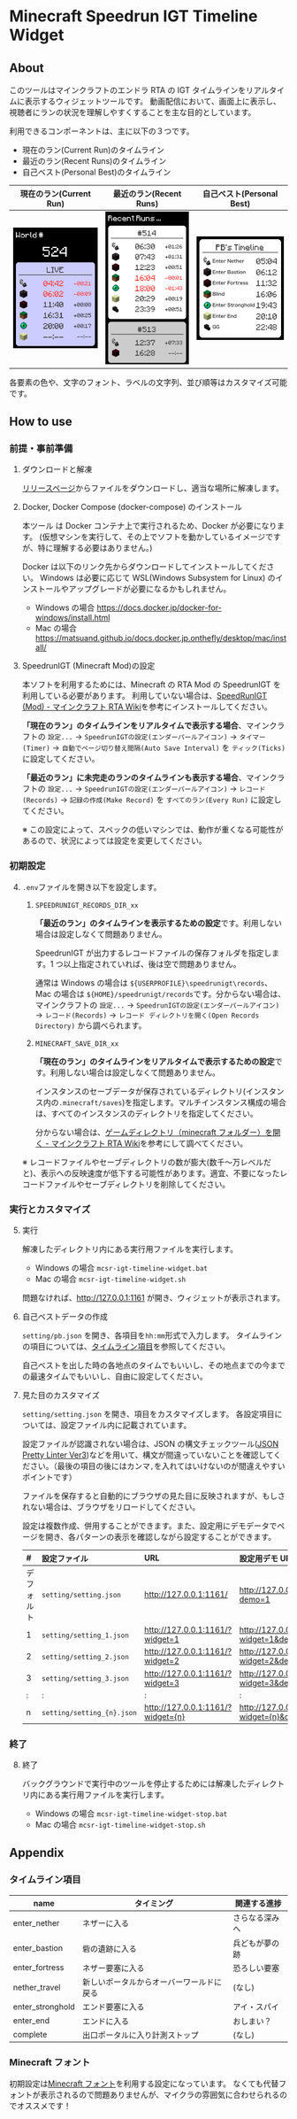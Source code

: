 # Minecraft Speedrun IGT Timeline Widget

## About

このツールはマインクラフトのエンドラ RTA の IGT タイムラインをリアルタイムに表示するウィジェットツールです。
動画配信において、画面上に表示し、視聴者にランの状況を理解しやすくすることを主な目的としています。

利用できるコンポーネントは、主に以下の３つです。

- 現在のラン(Current Run)のタイムライン
- 最近のラン(Recent Runs)のタイムライン
- 自己ベスト(Personal Best)のタイムライン

|              現在のラン(Current Run)               |              最近のラン(Recent Runs)               |              自己ベスト(Personal Best)               |
| :------------------------------------------------: | :------------------------------------------------: | :--------------------------------------------------: |
| ![現在のラン(Current Run)](docs/MCSR-Widget-1.png) | ![最近のラン(Recent Runs)](docs/MCSR-Widget-2.png) | ![自己ベスト(Personal Best)](docs/MCSR-Widget-3.png) |

各要素の色や、文字のフォント、ラベルの文字列、並び順等はカスタマイズ可能です。

## How to use

### 前提・事前準備

1. ダウンロードと解凍

   [リリースページ](https://github.com/mcrtabot/mcsr-widget/releases)からファイルをダウンロードし、適当な場所に解凍します。

2. Docker, Docker Compose (docker-compose) のインストール

   本ツール は Docker コンテナ上で実行されるため、Docker が必要になります。
   (仮想マシンを実行して、その上でソフトを動かしているイメージですが、特に理解する必要はありません。)

   Docker は以下のリンク先からダウンロードしてインストールしてください。
   Windows は必要に応じて WSL(Windows Subsystem for Linux) のインストールやアップグレードが必要になるかもしれません。

   - Windows の場合 https://docs.docker.jp/docker-for-windows/install.html
   - Mac の場合 https://matsuand.github.io/docs.docker.jp.onthefly/desktop/mac/install/

3. SpeedrunIGT (Minecraft Mod)の設定

   本ソフトを利用するためには、Minecraft の RTA Mod の SpeedrunIGT を利用している必要があります。
   利用していない場合は、[SpeedRunIGT (Mod) - マインクラフト RTA Wiki](https://minecraft-rta.playing.wiki/d/SpeedRunIGT%20%28Mod%29)を参考にインストールしてください。

   **「現在のラン」のタイムラインをリアルタイムで表示する場合**、マインクラフトの `設定...` → `SpeedrunIGTの設定(エンダーパールアイコン)` → `タイマー(Timer)` → `自動でページ切り替え間隔(Auto Save Interval)` を `ティック(Ticks)` に設定してください。

   **「最近のラン」に未完走のランのタイムラインも表示する場合**、マインクラフトの `設定...` → `SpeedrunIGTの設定(エンダーパールアイコン)` → `レコード(Records)` → `記録の作成(Make Record)` を `すべてのラン(Every Run)` に設定してください。

   ※ この設定によって、スペックの低いマシンでは、動作が重くなる可能性があるので、状況によっては設定を変更してください。

### 初期設定

4. `.env`ファイルを開き以下を設定します。

   1. `SPEEDRUNIGT_RECORDS_DIR_xx`

      **「最近のラン」のタイムラインを表示するための設定**です。利用しない場合は設定しなくて問題ありません。

      SpeedrunIGT が出力するレコードファイルの保存フォルダを指定します。1 つ以上指定されていれば、後は空で問題ありません。

      通常は Windows の場合は `${USERPROFILE}\speedrunigt\records`、Mac の場合は `${HOME}/speedrunigt/records`です。分からない場合は、マインクラフトの `設定...` → `SpeedrunIGTの設定(エンダーパールアイコン)` → `レコード(Records)` → `レコード ディレクトリを開く(Open Records Directory)` から調べられます。

   2. `MINECRAFT_SAVE_DIR_xx`

      **「現在のラン」のタイムラインをリアルタイムで表示するための設定**です。利用しない場合は設定しなくて問題ありません。

      インスタンスのセーブデータが保存されているディレクトリ(インスタンス内の`.minecraft/saves`)を指定します。マルチインスタンス構成の場合は、すべてのインスタンスのディレクトリを指定してください。

      分からない場合は、[ゲームディレクトリ（minecraft フォルダー）を開く - マインクラフト RTA Wiki](https://minecraft-rta.playing.wiki/d/%a5%b2%a1%bc%a5%e0%a5%c7%a5%a3%a5%ec%a5%af%a5%c8%a5%ea%a1%caminecraft%a5%d5%a5%a9%a5%eb%a5%c0%a1%bc%a1%cb%a4%f2%b3%ab%a4%af)を参考にして調べてください。

   ※ レコードファイルやセーブディレクトリの数が膨大(数千〜万レベルだと)、表示への反映速度が低下する可能性があります。適宜、不要になったレコードファイルやセーブディレクトリを削除してください。

### 実行とカスタマイズ

5. 実行

   解凍したディレクトリ内にある実行用ファイルを実行します。

   - Windows の場合 `mcsr-igt-timeline-widget.bat`
   - Mac の場合 `mcsr-igt-timeline-widget.sh`

   問題なければ、http://127.0.0.1:1161 が開き、ウィジェットが表示されます。

6. 自己ベストデータの作成

   `setting/pb.json` を開き、各項目を`hh:mm`形式で入力します。
   タイムラインの項目については、[タイムライン項目](#タイムライン項目)を参照してください。

   自己ベストを出した時の各地点のタイムでもいいし、その地点までの今までの最速タイムでもいいし、自由に設定してください。

7. 見た目のカスタマイズ

   `setting/setting.json` を開き、項目をカスタマイズします。
   各設定項目については、設定ファイル内に記載されています。

   設定ファイルが認識されない場合は、JSON の構文チェックツール([JSON Pretty Linter Ver3](https://lab.syncer.jp/Tool/JSON-Viewer/))などを用いて、構文が間違っていないことを確認してください。（最後の項目の後にはカンマ`,`を入れてはいけないのが間違えやすいポイントです）

   ファイルを保存すると自動的にブラウザの見た目に反映されますが、もしされない場合は、ブラウザをリロードしてください。

   設定は複数作成、併用することができます。また、設定用にデモデータでページを開き、各パターンの表示を確認しながら設定することができます。

   | #          | 設定ファイル               | URL                               | 設定用デモ URL                           |
   | ---------- | -------------------------- | --------------------------------- | ---------------------------------------- |
   | デフォルト | `setting/setting.json`     | http://127.0.0.1:1161/            | http://127.0.0.1:1161/?demo=1            |
   | 1          | `setting/setting_1.json`   | http://127.0.0.1:1161/?widget=1   | http://127.0.0.1:1161/?widget=1&demo=1   |
   | 2          | `setting/setting_2.json`   | http://127.0.0.1:1161/?widget=2   | http://127.0.0.1:1161/?widget=2&demo=1   |
   | 3          | `setting/setting_3.json`   | http://127.0.0.1:1161/?widget=3   | http://127.0.0.1:1161/?widget=3&demo=1   |
   | :          | :                          | :                                 | :                                        |
   | n          | `setting/setting_{n}.json` | http://127.0.0.1:1161/?widget={n} | http://127.0.0.1:1161/?widget={n}&demo=1 |

### 終了

8. 終了

   バックグラウンドで実行中のツールを停止するためには解凍したディレクトリ内にある実行用ファイルを実行します。

   - Windows の場合 `mcsr-igt-timeline-widget-stop.bat`
   - Mac の場合 `mcsr-igt-timeline-widget-stop.sh`

## Appendix

### タイムライン項目

| name             | タイミング                               | 関連する進捗   |
| ---------------- | ---------------------------------------- | -------------- |
| enter_nether     | ネザーに入る                             | さらなる深みへ |
| enter_bastion    | 砦の遺跡に入る                           | 兵どもが夢の跡 |
| enter_fortress   | ネザー要塞に入る                         | 恐ろしい要塞   |
| nether_travel    | 新しいポータルからオーバーワールドに戻る | (なし)         |
| enter_stronghold | エンド要塞に入る                         | アイ・スパイ   |
| enter_end        | エンドに入る                             | おしまい？     |
| complete         | 出口ポータルに入り計測ストップ           | (なし)         |

### Minecraft フォント

初期設定は[Minecraft フォント](https://fontmeme.com/jfont/minecraft-font/)を利用する設定になっています。
なくても代替フォントが表示されるので問題ありませんが、マイクラの雰囲気に合わせられるのでオススメです！
